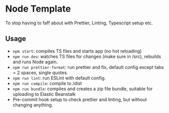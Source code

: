 # Node Template

To stop having to faff about with Prettier, Linting, Typescript setup etc. 

## Usage

* `npm start`: compiles TS files and starts app (no hot reloading)
* `npm run dev`: watches TS files for changes (make sure in /src), rebuilds and runs Node again. 
* `npm run prettier-format`: run prettier and fix, default config except tabs = 2 spaces, single quotes.
* `npm run lint`: run ESLint with default config.
* `npm run compile`: compile to /dist 
* `npm run bundle`: compiles and creates a zip file bundle, suitable for uploading to Elastic Beanstalk
* Pre-commit hook setup to check prettier and linting, but without changing anything.

